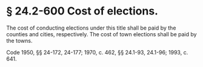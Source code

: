 # § 24.2-600 Cost of elections.

<p>The cost of conducting elections under this title shall be paid by the counties and cities, respectively. The cost of town elections shall be paid by the towns.</p><p>Code 1950, §§ 24-172, 24-177; 1970, c. 462, §§ 24.1-93, 24.1-96; 1993, c. 641.</p>